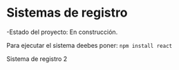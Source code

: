 <h1>Sistemas de registro</h1>

-Estado del proyecto: En construcción.

Para ejecutar el sistema deebes poner: 
```npm install react```

Sistema de registro 2
